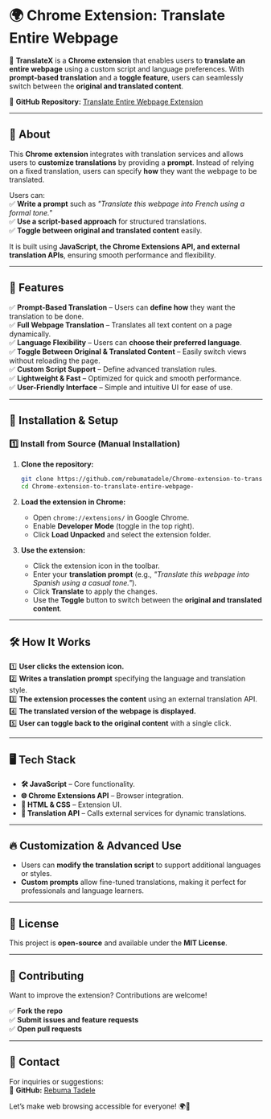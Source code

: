 # 🌍 **Chrome Extension: Translate Entire Webpage**  

🚀 **TranslateX** is a **Chrome extension** that enables users to **translate an entire webpage** using a custom script and language preferences. With **prompt-based translation** and a **toggle feature**, users can seamlessly switch between the **original and translated content**.  

🔗 **GitHub Repository:** [Translate Entire Webpage Extension](https://github.com/rebumatadele/Chrome-extension-to-translate-entire-webpage-)  

---

## 📝 **About**  

This **Chrome extension** integrates with translation services and allows users to **customize translations** by providing a **prompt**. Instead of relying on a fixed translation, users can specify **how** they want the webpage to be translated.  

Users can:  
✅ **Write a prompt** such as *"Translate this webpage into French using a formal tone."*  
✅ **Use a script-based approach** for structured translations.  
✅ **Toggle between original and translated content** easily.  

It is built using **JavaScript, the Chrome Extensions API, and external translation APIs**, ensuring smooth performance and flexibility.  

---

## 🚀 **Features**  

✅ **Prompt-Based Translation** – Users can **define how** they want the translation to be done.  
✅ **Full Webpage Translation** – Translates all text content on a page dynamically.  
✅ **Language Flexibility** – Users can **choose their preferred language**.  
✅ **Toggle Between Original & Translated Content** – Easily switch views without reloading the page.  
✅ **Custom Script Support** – Define advanced translation rules.  
✅ **Lightweight & Fast** – Optimized for quick and smooth performance.  
✅ **User-Friendly Interface** – Simple and intuitive UI for ease of use.  

---

## 🔧 **Installation & Setup**  

### **1️⃣ Install from Source (Manual Installation)**  

1. **Clone the repository:**  
   ```bash
   git clone https://github.com/rebumatadele/Chrome-extension-to-translate-entire-webpage-.git
   cd Chrome-extension-to-translate-entire-webpage-
   ```

2. **Load the extension in Chrome:**  
   - Open `chrome://extensions/` in Google Chrome.  
   - Enable **Developer Mode** (toggle in the top right).  
   - Click **Load Unpacked** and select the extension folder.  

3. **Use the extension:**  
   - Click the extension icon in the toolbar.  
   - Enter your **translation prompt** (e.g., *"Translate this webpage into Spanish using a casual tone."*).  
   - Click **Translate** to apply the changes.  
   - Use the **Toggle** button to switch between the **original and translated content**.  

---

## 🛠 **How It Works**  

1️⃣ **User clicks the extension icon.**  
2️⃣ **Writes a translation prompt** specifying the language and translation style.  
3️⃣ **The extension processes the content** using an external translation API.  
4️⃣ **The translated version of the webpage is displayed.**  
5️⃣ **User can toggle back to the original content** with a single click.  

---

## 🖥️ **Tech Stack**  

- **🛠 JavaScript** – Core functionality.  
- **🌐 Chrome Extensions API** – Browser integration.  
- **📜 HTML & CSS** – Extension UI.  
- **📡 Translation API** – Calls external services for dynamic translations.  

---

## 🔥 **Customization & Advanced Use**  

- Users can **modify the translation script** to support additional languages or styles.  
- **Custom prompts** allow fine-tuned translations, making it perfect for professionals and language learners.  

---

## 📜 **License**  

This project is **open-source** and available under the **MIT License**.  

---

## 🙌 **Contributing**  

Want to improve the extension? Contributions are welcome!  

✅ **Fork the repo**  
✅ **Submit issues and feature requests**  
✅ **Open pull requests**  

---

## 📩 **Contact**  

For inquiries or suggestions:  
🔗 **GitHub:** [Rebuma Tadele](https://github.com/rebumatadele)  

Let’s make web browsing accessible for everyone! 🌍🚀
